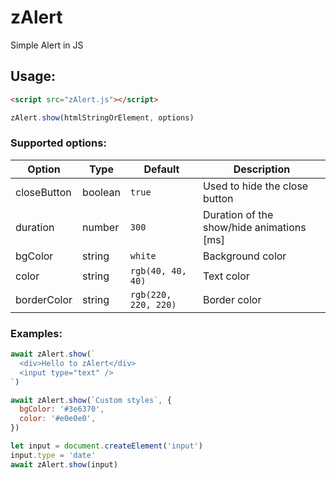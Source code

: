 # zAlert
Simple Alert in JS

## Usage:
```html
<script src="zAlert.js"></script>
```
```js
zAlert.show(htmlStringOrElement, options)
```

### Supported options:
Option|Type|Default|Description|
-|-|-|-
closeButton|boolean|`true`|Used to hide the close button
duration|number|`300`|Duration of the show/hide animations [ms]
bgColor|string|`white`|Background color
color|string|`rgb(40, 40, 40)`|Text color
borderColor|string|`rgb(220, 220, 220)`|Border color

### Examples:
```js
await zAlert.show(`
  <div>Hello to zAlert</div>
  <input type="text" />
`)
```

```js
await zAlert.show(`Custom styles`, {
  bgColor: '#3e6370',
  color: '#e0e0e0',
})
```

```js
let input = document.createElement('input')
input.type = 'date'
await zAlert.show(input)
```
